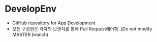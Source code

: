 # DevelopEnv
 * GitHub repository for App Development
 * 모든 구성원은 각자의 브랜치를 통해 Pull Request해야함. (Do not modify MASTER branch)
